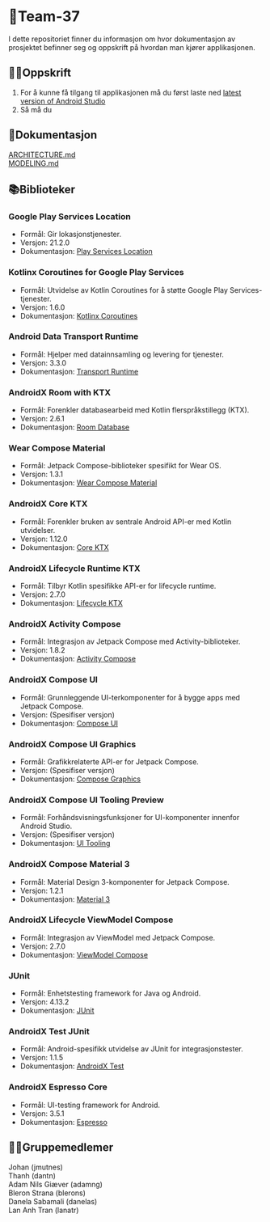 # 🌟Team-37
I dette repositoriet finner du informasjon om hvor dokumentasjon av prosjektet befinner seg og oppskrift på hvordan man kjører applikasjonen. 

## 🧑‍🍳Oppskrift
1. For å kunne få tilgang til applikasjonen må du først laste ned [latest version of Android Studio](https://developer.android.com/studio)
2. Så må du 


## 📄Dokumentasjon 
[ARCHITECTURE.md](https://github.uio.no/IN2000-V24/team-37/blob/master/ARCHITECTURE.md) \
[MODELING.md](https://github.uio.no/IN2000-V24/team-37/blob/master/MODELING.md) 


## 📚Biblioteker 
### Google Play Services Location
- Formål: Gir lokasjonstjenester.
- Versjon: 21.2.0
- Dokumentasjon: [Play Services Location](https://developers.google.com/android/reference/com/google/android/gms/location/package-summary)

### Kotlinx Coroutines for Google Play Services
- Formål: Utvidelse av Kotlin Coroutines for å støtte Google Play Services-tjenester.
- Versjon: 1.6.0
- Dokumentasjon: [Kotlinx Coroutines](https://kotlin.github.io/kotlinx.coroutines/kotlinx-coroutines-play-services)

### Android Data Transport Runtime
- Formål: Hjelper med datainnsamling og levering for tjenester.
- Versjon: 3.3.0
- Dokumentasjon: [Transport Runtime](https://github.com/google/dagger)

### AndroidX Room with KTX
- Formål: Forenkler databasearbeid med Kotlin flerspråkstillegg (KTX).
- Versjon: 2.6.1
- Dokumentasjon: [Room Database](https://developer.android.com/training/data-storage/room)

### Wear Compose Material
- Formål: Jetpack Compose-biblioteker spesifikt for Wear OS.
- Versjon: 1.3.1
- Dokumentasjon: [Wear Compose Material](https://developer.android.com/jetpack/compose)

### AndroidX Core KTX
- Formål: Forenkler bruken av sentrale Android API-er med Kotlin utvidelser.
- Versjon: 1.12.0
- Dokumentasjon: [Core KTX](https://developer.android.com/kotlin/ktx#core)

### AndroidX Lifecycle Runtime KTX
- Formål: Tilbyr Kotlin spesifikke API-er for lifecycle runtime.
- Versjon: 2.7.0
- Dokumentasjon: [Lifecycle KTX](https://developer.android.com/kotlin/ktx#lifecycle-runtime)

### AndroidX Activity Compose
- Formål: Integrasjon av Jetpack Compose med Activity-biblioteker.
- Versjon: 1.8.2
- Dokumentasjon: [Activity Compose](https://developer.android.com/jetpack/compose/tooling#activity)

### AndroidX Compose UI
- Formål: Grunnleggende UI-terkomponenter for å bygge apps med Jetpack Compose.
- Versjon: (Spesifiser versjon)
- Dokumentasjon: [Compose UI](https://developer.android.com/jetpack/compose/setup#compose-compiler)

### AndroidX Compose UI Graphics
- Formål: Grafikkrelaterte API-er for Jetpack Compose.
- Versjon: (Spesifiser versjon)
- Dokumentasjon: [Compose Graphics](https://developer.android.com/jetpack/compose/graphics)

### AndroidX Compose UI Tooling Preview
- Formål: Forhåndsvisningsfunksjoner for UI-komponenter innenfor Android Studio.
- Versjon: (Spesifiser versjon)
- Dokumentasjon: [UI Tooling](https://developer.android.com/jetpack/compose/tooling)

### AndroidX Compose Material 3
- Formål: Material Design 3-komponenter for Jetpack Compose.
- Versjon: 1.2.1
- Dokumentasjon: [Material 3](https://developer.android.com/jetpack/androidx/releases/material3)

### AndroidX Lifecycle ViewModel Compose
- Formål: Integrasjon av ViewModel med Jetpack Compose.
- Versjon: 2.7.0
- Dokumentasjon: [ViewModel Compose](https://developer.android.com/jetpack/compose/state#viewmodel-state)

### JUnit
- Formål: Enhetstesting framework for Java og Android.
- Versjon: 4.13.2
- Dokumentasjon: [JUnit](https://junit.org/junit4/)

### AndroidX Test JUnit
- Formål: Android-spesifikk utvidelse av JUnit for integrasjonstester.
- Versjon: 1.1.5
- Dokumentasjon: [AndroidX Test](https://developer.android.com/training/testing/junit-rules)

### AndroidX Espresso Core
- Formål: UI-testing framework for Android.
- Versjon: 3.5.1
- Dokumentasjon: [Espresso](https://developer.android.com/training/testing/espresso)


## 🧑‍💻Gruppemedlemer 
Johan (jmutnes) \
Thanh (dantn) \
Adam Nils Giæver (adamng) \
Bleron Strana (blerons) \
Danela Sabamali (danelas) \
Lan Anh Tran (lanatr)

